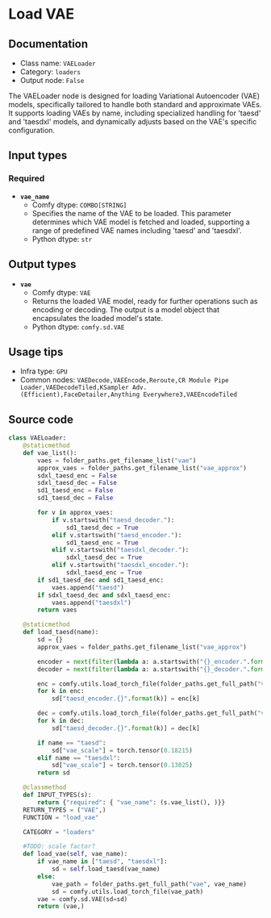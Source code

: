 # Load VAE
## Documentation
- Class name: `VAELoader`
- Category: `loaders`
- Output node: `False`

The VAELoader node is designed for loading Variational Autoencoder (VAE) models, specifically tailored to handle both standard and approximate VAEs. It supports loading VAEs by name, including specialized handling for 'taesd' and 'taesdxl' models, and dynamically adjusts based on the VAE's specific configuration.
## Input types
### Required
- **`vae_name`**
    - Comfy dtype: `COMBO[STRING]`
    - Specifies the name of the VAE to be loaded. This parameter determines which VAE model is fetched and loaded, supporting a range of predefined VAE names including 'taesd' and 'taesdxl'.
    - Python dtype: `str`
## Output types
- **`vae`**
    - Comfy dtype: `VAE`
    - Returns the loaded VAE model, ready for further operations such as encoding or decoding. The output is a model object that encapsulates the loaded model's state.
    - Python dtype: `comfy.sd.VAE`
## Usage tips
- Infra type: `GPU`
- Common nodes: `VAEDecode,VAEEncode,Reroute,CR Module Pipe Loader,VAEDecodeTiled,KSampler Adv. (Efficient),FaceDetailer,Anything Everywhere3,VAEEncodeTiled`


## Source code
```python
class VAELoader:
    @staticmethod
    def vae_list():
        vaes = folder_paths.get_filename_list("vae")
        approx_vaes = folder_paths.get_filename_list("vae_approx")
        sdxl_taesd_enc = False
        sdxl_taesd_dec = False
        sd1_taesd_enc = False
        sd1_taesd_dec = False

        for v in approx_vaes:
            if v.startswith("taesd_decoder."):
                sd1_taesd_dec = True
            elif v.startswith("taesd_encoder."):
                sd1_taesd_enc = True
            elif v.startswith("taesdxl_decoder."):
                sdxl_taesd_dec = True
            elif v.startswith("taesdxl_encoder."):
                sdxl_taesd_enc = True
        if sd1_taesd_dec and sd1_taesd_enc:
            vaes.append("taesd")
        if sdxl_taesd_dec and sdxl_taesd_enc:
            vaes.append("taesdxl")
        return vaes

    @staticmethod
    def load_taesd(name):
        sd = {}
        approx_vaes = folder_paths.get_filename_list("vae_approx")

        encoder = next(filter(lambda a: a.startswith("{}_encoder.".format(name)), approx_vaes))
        decoder = next(filter(lambda a: a.startswith("{}_decoder.".format(name)), approx_vaes))

        enc = comfy.utils.load_torch_file(folder_paths.get_full_path("vae_approx", encoder))
        for k in enc:
            sd["taesd_encoder.{}".format(k)] = enc[k]

        dec = comfy.utils.load_torch_file(folder_paths.get_full_path("vae_approx", decoder))
        for k in dec:
            sd["taesd_decoder.{}".format(k)] = dec[k]

        if name == "taesd":
            sd["vae_scale"] = torch.tensor(0.18215)
        elif name == "taesdxl":
            sd["vae_scale"] = torch.tensor(0.13025)
        return sd

    @classmethod
    def INPUT_TYPES(s):
        return {"required": { "vae_name": (s.vae_list(), )}}
    RETURN_TYPES = ("VAE",)
    FUNCTION = "load_vae"

    CATEGORY = "loaders"

    #TODO: scale factor?
    def load_vae(self, vae_name):
        if vae_name in ["taesd", "taesdxl"]:
            sd = self.load_taesd(vae_name)
        else:
            vae_path = folder_paths.get_full_path("vae", vae_name)
            sd = comfy.utils.load_torch_file(vae_path)
        vae = comfy.sd.VAE(sd=sd)
        return (vae,)

```
